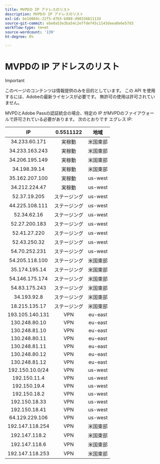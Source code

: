 ```yaml
---
title: MVPDの IP アドレスのリスト
description: MVPDの IP アドレスのリスト
exl-id: be18084c-22f5-47b5-b088-d9032681113d
source-git-commit: ebe0a53e3ba54c2effdef45c1143deea0e6e57d3
workflow-type: tm+mt
source-wordcount: '139'
ht-degree: 0%

---
```



# MVPDの IP アドレスのリスト

>[!IMPORTANT]
>
> このページのコンテンツは情報提供のみを目的としています。 この API を使用するには、Adobeの最新ライセンスが必要です。 無許可の使用は許可されていません。

MVPDとAdobe Passの認証統合の場合、特定の IP がMVPDのファイアウォールで許可されている必要があります。 次のとおりです
エグレス IP:

| IP | 0.5511122 | 地域 |
|:---------------:|:-----------:|:-------:|
| 34.233.60.171 | 実稼動 | 米国東部 |
| 34.233.163.243 | 実稼動 | 米国東部 |
| 34.206.195.149 | 実稼動 | 米国東部 |
| 34.198.39.14 | 実稼動 | 米国東部 |
| 35.162.207.100 | 実稼動 | us-west |
| 34.212.224.47 | 実稼動 | us-west |
| 52.37.19.205 | ステージング | us-west |
| 44.225.108.111 | ステージング | us-west |
| 52.34.62.16 | ステージング | us-west |
| 52.27.200.183 | ステージング | us-west |
| 52.41.27.220 | ステージング | us-west |
| 52.43.250.32 | ステージング | us-west |
| 54.70.252.231 | ステージング | us-west |
| 54.205.118.100 | ステージング | 米国東部 |
| 35.174.195.14 | ステージング | 米国東部 |
| 54.146.175.174 | ステージング | 米国東部 |
| 54.83.175.243 | ステージング | 米国東部 |
| 34.193.92.8 | ステージング | 米国東部 |
| 18.215.135.17 | ステージング | 米国東部 |
| 193.105.140.131 | VPN | eu-east |
| 130.248.80.10 | VPN | eu-east |
| 130.248.81.10 | VPN | eu-east |
| 130.248.80.11 | VPN | eu-east |
| 130.248.81.11 | VPN | eu-east |
| 130.248.80.12 | VPN | eu-east |
| 130.248.81.12 | VPN | eu-east |
| 192.150.10.0/24 | VPN | us-west |
| 192.150.11.4 | VPN | us-west |
| 192.150.19.4 | VPN | us-west |
| 192.150.18.2 | VPN | us-west |
| 192.150.18.33 | VPN | us-west |
| 192.150.18.41 | VPN | us-west |
| 64.129.229.106 | VPN | us-west |
| 192.147.118.254 | VPN | 米国東部 |
| 192.147.118.2 | VPN | 米国東部 |
| 192.147.118.6 | VPN | 米国東部 |
| 192.147.118.253 | VPN | 米国東部 |
